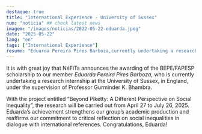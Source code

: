 ```yaml
---
destaque: true
title: "International Experience - University of Sussex"
num: "noticia" ## check latest news
imagem: "/images/noticias/2022-05-22-eduarda.jpeg"
date: "2025-05-22"
lang: "en"
tags: ["International Experience"]
resumo: "Eduarda Pereira Pires Barboza,currently undertaking a research internship at the University of Sussex"
---
```


It is with great joy that NéFiTs announces the awarding of the BEPE/FAPESP scholarship to our member *Eduarda Pereira Pires Barboza*, who is currently undertaking a research internship at the University of Sussex, in England, under the supervision of Professor Gurminder K. Bhambra. 

With the project entitled “Beyond Piketty: A Different Perspective on Social Inequality”, the research will be carried out from April 27 to July 26, 2025. Eduarda’s achievement strengthens our group’s academic production and reaffirms our commitment to critical reflection on social inequalities in dialogue with international references. Congratulations, Eduarda!
